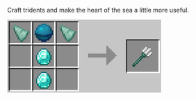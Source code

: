 Craft tridents and make the heart of the sea a little more useful.

![Trident](https://github.com/Chailotl/chocolate-tweaks/blob/master/Craftable%20Tridents/Trident.png)
